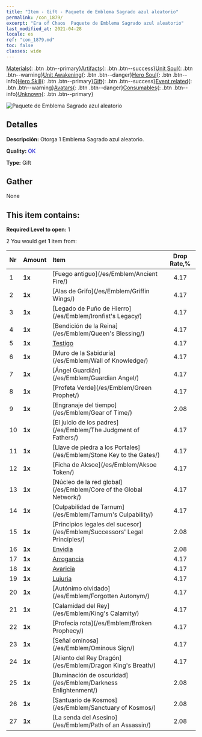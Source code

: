 ```yaml
---
title: "Item - Gift - Paquete de Emblema Sagrado azul aleatorio"
permalink: /con_1879/
excerpt: "Era of Chaos  Paquete de Emblema Sagrado azul aleatorio"
last_modified_at: 2021-04-28
locale: es
ref: "con_1879.md"
toc: false
classes: wide
---
```

 [Materials](/ItemsES/){: .btn .btn--primary}[Artifacts](/ItemsES/Artifacts/){: .btn .btn--success}[Unit Soul](/ItemsES/UnitSoul/){: .btn .btn--warning}[Unit Awakening](/ItemsES/UnitAwakening/){: .btn .btn--danger}[Hero Soul](/ItemsES/HeroSoul/){: .btn .btn--info}[Hero Skill](/ItemsES/HeroSkill/){: .btn .btn--primary}[Gift](/ItemsES/Gift/){: .btn .btn--success}[Event related](/ItemsES/Events/){: .btn .btn--warning}[Avatars](/ItemsES/Avatars/){: .btn .btn--danger}[Consumables](/ItemsES/Consumables/){: .btn .btn--info}[Unknown](/ItemsES/Unknown/){: .btn .btn--primary}

 ![Paquete de Emblema Sagrado azul aleatorio](/images/t/i_907502.png)

## Detalles
 **Descripción:** Otorga 1 Emblema Sagrado azul aleatorio.

 **Quality:** <span style="color: #0000CD">OK</span>

 **Type:** Gift

## Gather

  None

## This item contains:

 **Required Level to open:** 1

 2 You would get **1** item  from:

  | Nr | Amount |     Item    | Drop Rate,% |
  |:---|:-------|:------------|:---------:|
  | 1 |  **1x** | [Fuego antiguo](/es/Emblem/Ancient Fire/) | 4.17 | 
  | 2 |  **1x** | [Alas de Grifo](/es/Emblem/Griffin Wings/) | 4.17 | 
  | 3 |  **1x** | [Legado de Puño de Hierro](/es/Emblem/Ironfist's Legacy/) | 4.17 | 
  | 4 |  **1x** | [Bendición de la Reina](/es/Emblem/Queen's Blessing/) | 4.17 | 
  | 5 |  **1x** | [Testigo](/es/Emblem/Witness/) | 4.17 | 
  | 6 |  **1x** | [Muro de la Sabiduría](/es/Emblem/Wall of Knowledge/) | 4.17 | 
  | 7 |  **1x** | [Ángel Guardián](/es/Emblem/Guardian Angel/) | 4.17 | 
  | 8 |  **1x** | [Profeta Verde](/es/Emblem/Green Prophet/) | 4.17 | 
  | 9 |  **1x** | [Engranaje del tiempo](/es/Emblem/Gear of Time/) | 2.08 | 
  | 10 |  **1x** | [El juicio de los padres](/es/Emblem/The Judgment of Fathers/) | 4.17 | 
  | 11 |  **1x** | [Llave de piedra a los Portales](/es/Emblem/Stone Key to the Gates/) | 4.17 | 
  | 12 |  **1x** | [Ficha de Aksoe](/es/Emblem/Aksoe Token/) | 4.17 | 
  | 13 |  **1x** | [Núcleo de la red global](/es/Emblem/Core of the Global Network/) | 4.17 | 
  | 14 |  **1x** | [Culpabilidad de Tarnum](/es/Emblem/Tarnum's Culpability/) | 4.17 | 
  | 15 |  **1x** | [Principios legales del sucesor](/es/Emblem/Successors' Legal Principles/) | 2.08 | 
  | 16 |  **1x** | [Envidia](/es/Emblem/Jealousy/) | 2.08 | 
  | 17 |  **1x** | [Arrogancia](/es/Emblem/Arrogance/) | 4.17 | 
  | 18 |  **1x** | [Avaricia](/es/Emblem/Greed/) | 4.17 | 
  | 19 |  **1x** | [Lujuria](/es/Emblem/Lust/) | 4.17 | 
  | 20 |  **1x** | [Autónimo olvidado](/es/Emblem/Forgotten Autonym/) | 4.17 | 
  | 21 |  **1x** | [Calamidad del Rey](/es/Emblem/King's Calamity/) | 4.17 | 
  | 22 |  **1x** | [Profecía rota](/es/Emblem/Broken Prophecy/) | 4.17 | 
  | 23 |  **1x** | [Señal ominosa](/es/Emblem/Ominous Sign/) | 4.17 | 
  | 24 |  **1x** | [Aliento del Rey Dragón](/es/Emblem/Dragon King's Breath/) | 4.17 | 
  | 25 |  **1x** | [Iluminación de oscuridad](/es/Emblem/Darkness Enlightenment/) | 2.08 | 
  | 26 |  **1x** | [Santuario de Kosmos](/es/Emblem/Sanctuary of Kosmos/) | 2.08 | 
  | 27 |  **1x** | [La senda del Asesino](/es/Emblem/Path of an Assassin/) | 2.08 | 
